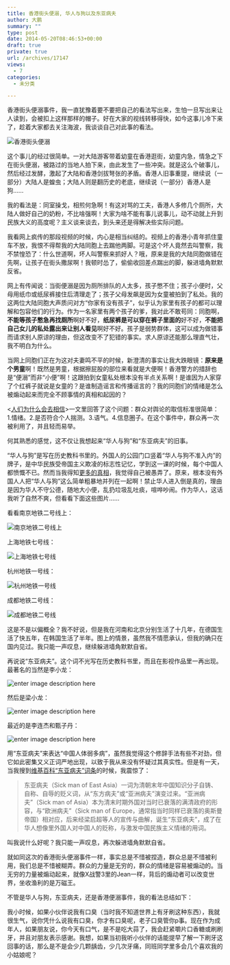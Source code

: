 ```yaml
---
title: 香港街头便溺, 华人与狗以及东亚病夫
author: 大鹏
summary: ""
type: post
date: 2014-05-20T08:46:53+00:00
draft: true
private: true
url: /archives/17147
views:
  - 7
categories:
  - 未分类

---
```

香港街头便溺事件，我一直犹豫着要不要把自己的看法写出来，生怕一旦写出来让人读到，会被扣上这样那样的帽子。好在大家的视线转移得快，如今这事儿冷下来了，趁着大家都去关注海波，我谈谈自己对此事的看法。

![香港街头便溺][1]

这个事儿的经过很简单。一对大陆游客带着幼童在香港逛街，幼童内急，情急之下在街头便溺，被路过的当地人拍下来，由此发生了一些冲突。就是这么个破事儿，然后经过发酵，激起了大陆和香港剑拔弩张的矛盾。香港人旧事重提，继续说（一部分）大陆人是蝗虫；大陆人则是翻历史的老底，继续说（一部分）香港人是狗……

我的看法是：同室操戈，相煎何急啊！有这对骂的工夫，香港人多修几个厕所，大陆人做好自己的奶粉，不比啥强啊！大家为啥不能有事儿说事儿，动不动就上升到民族大义的高度呢？主义谈来谈去，到头来还是得解决些实际问题。

我看网上疯传的那段视频的时候，内心是相当纠结的。视频上的香港小青年抓住童车不放，我恨不得帮我的大陆同胞上去踹他两脚。可是这个坏人竟然去叫警察，我不禁惶恐了：什么世道啊，坏人叫警察来抓好人？哦，原来是我的大陆同胞做错在先啊，让孩子在街头撒尿啊！我顿时怂了，偷偷收回差点踹出的脚，躲进墙角默默反省。

网上有传闻说：当街便溺是因为厕所排队的人太多，孩子憋不住；孩子小便时，父母用纸巾或纸尿裤接住后清理走了；孩子父母发飙是因为女童被拍到了私处。我的这两位大陆同胞大声质问对方“你家有没有孩子”，似乎认为家里有孩子的都可以理解和包容他们的行为。作为一名家里有两个孩子的爹，我对此不敢苟同：同胞啊，**不能等孩子憋急再找厕所**啊好不好，**纸尿裤是可以穿在裤子里面的**好不好，**不能把自己女儿的私处露出来让别人看见**啊好不好。孩子是弱势群体，这可以成为做错事而请求别人原谅的理由，但这改变不了犯错的事实。求人原谅还能那么理直气壮，我不明白为什么。

当网上同胞们正在为这对夫妻鸣不平的时候，新澄清的事实让我大跌眼镜：**原来是个男童**啊！既然是男童，根据擦屁股的部位来看就是大便啊！香港警方的措辞也是“便溺”而非“小便”啊！这跟拍到女童私处根本没有半点关系啊！是谁因为人家穿了个红裤子就说是女童的？是谁制造谣言和传播谣言的？我的同胞们的情绪是怎么被煽动起来而完全不顾事情的真相和起因的？

<[人们为什么会去相信][2]>一文里回答了这个问题：群众对舆论的取信标准很简单：1.情绪。2.是否符合个人揣测。3.语气。4.信息圈子。在这个事件中，群众再一次被利用了，并且轻而易举。

何其熟悉的感觉，这不仅让我想起来“华人与狗”和“东亚病夫”的旧事。

“华人与狗”是写在历史教科书里的。外国人的公园门口竖着“华人与狗不准入内”的牌子，是中华民族受帝国主义欺凌的标志性记忆，学到这一课的时候，每个中国人都愤慨不已。然而当我得知[更多的真相][3]，我觉得自己被愚弄了。原来，根本没有外国人人把“华人与狗”这么简单粗暴地并列在一起啊！禁止华人进入倒是真的，理由是因为华人不守公德，随地大小便，乱扔垃圾乱吐痰，喧哗吵闹。作为华人，这话我听了自然不爽，但看看下面这些图片……

看看南京地铁二号线上：

![南京地铁二号线上][4]

上海地铁七号线：

![上海地铁七号线][5]

杭州地铁一号线：

![杭州地铁一号线][6]

成都地铁二号线：

![成都地铁二号线][7]

这是不是以偏概全？我不好说，但是我在河南和北京分别生活了十几年，在德国生活了快五年，在韩国生活了半年。图上的情景，虽然我不情愿承认，但我的确只在国内见过。我只能一声叹息，继续躲进墙角默默自省。

再说说“东亚病夫”。这个词不光写在历史教科书里，而且在影视作品里一再出现。最著名的当然是李小龙：

![enter image description here][8]

然后是梁小龙：

![enter image description here][9]

最近的是李连杰和甄子丹：

![enter image description here][10]

用“东亚病夫”来表达“中国人体弱多病”，虽然我觉得这个修辞手法有些不对劲，但它如此密集又义正词严地出现，以致于我从来没有怀疑过其真实性。但是有一天，当我搜到[维基百科“东亚病夫”词条][11]的时候，我震惊了：

> 东亚病夫（Sick man of East Asia）一词为清朝末年中国知识分子自铸、自称、自辱的贬义词，从“东方病夫”或“亚洲病夫”演变过来。“亚洲病夫”（Sick man of Asia）本为清末时期外国对当时已衰落的满清政府的形容，与“欧洲病夫”（Sick man of Europe，通常指当时同样已衰落的奥斯曼帝国）相对应，后来经梁启超等人的宣传与曲解，诞生“东亚病夫”，成了在华人想像里外国人对中国人的贬称，与激发中国民族主义情绪的用词。

叫我说什么好呢？我只能一声叹息，再次躲进墙角默默自省。

就如同这次的香港街头便溺事件一样，事实总是不惜被捏造，群众总是不惜被利用，我们总是不惜被糊弄。群众的力量是无穷的，群众的情绪是容易被煽动的。当无穷的力量被煽动起来，就像X战警3里的Jean一样，背后的煽动者可以改变世界，坐收渔利的是万磁王。

不管是华人与狗，东亚病夫，还是香港便溺事件，我的看法总结如下：

我小时候，如果小伙伴说我有口臭（当时我不知道世界上有牙刷这种东西），我就很生气，说你凭什么说我有口臭，你才有口臭呢，老子口臭管你p事。现在作为成年人，如果朋友说，你今天有口气，是不是吃大蒜了，我会赶紧嚼片口香糖或刷刷牙，并且对朋友表示感谢。我想，如果当初我听小伙伴的话能提早了解一下刷牙这回事的话，那么是不是会少几颗龋齿，少几次牙痛，同班同学里多会几个喜欢我的小姑娘呢？

 [1]: http://www.hdgogogo.com/wp-content/uploads/2014/04/B43C0911E74DE08A532991CEEF529DD6.jpg
 [2]: http://blog.sina.com.cn/s/blog_56fc0caa0101gxxf.html
 [3]: http://blog.sina.com.cn/s/blog_4f0523780101hzhj.html
 [4]: http://ww3.sinaimg.cn/bmiddle/63edc39bjw1e83cs2owv0j20c80je0ue.jpg
 [5]: http://ww3.sinaimg.cn/bmiddle/a1b6e757gw1ef9dbmj6tuj20rq0judkz.jpg
 [6]: http://i2.sinaimg.cn/dy/s/p/2012-11-21/U8958P1T1D25625111F21DT20121121054037.jpg
 [7]: http://baby.ce.cn/qt/201306/14/W020130614381987788847.jpg
 [8]: http://blogfile.ifeng.com/uploadfiles/blog_attachment/0810/70/867270_21d780770377b9ec7fca02f6301a15bf.jpg
 [9]: http://pics.oeeee.com/d/85/d85ddc21dc411637/Thumb/81604/dczb020515.jpg
 [10]: http://pic.pimg.tw/backers2009/beb3db49bedae4b8101356ccb9be3091.jpg
 [11]: http://zh.wikipedia.org/wiki/%E4%B8%9C%E4%BA%9A%E7%97%85%E5%A4%AB
